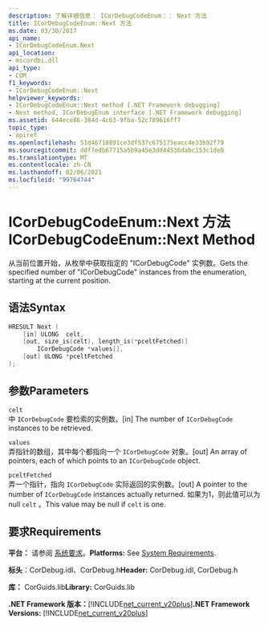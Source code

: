 ```yaml
---
description: 了解详细信息： ICorDebugCodeEnum：： Next 方法
title: ICorDebugCodeEnum::Next 方法
ms.date: 03/30/2017
api_name:
- ICorDebugCodeEnum.Next
api_location:
- mscordbi.dll
api_type:
- COM
f1_keywords:
- ICorDebugCodeEnum::Next
helpviewer_keywords:
- ICorDebugCodeEnum::Next method [.NET Framework debugging]
- Next method, ICorDebugEnum interface [.NET Framework debugging]
ms.assetid: 644ece86-384d-4c63-9fba-52c789616ff7
topic_type:
- apiref
ms.openlocfilehash: 51d46718891ce3df537c675175eacc4e33b92f79
ms.sourcegitcommit: ddf7edb67715a5b9a45e3dd44536dabc153c1de0
ms.translationtype: MT
ms.contentlocale: zh-CN
ms.lasthandoff: 02/06/2021
ms.locfileid: "99764744"
---
```

# <a name="icordebugcodeenumnext-method"></a><span data-ttu-id="d7172-103">ICorDebugCodeEnum::Next 方法</span><span class="sxs-lookup"><span data-stu-id="d7172-103">ICorDebugCodeEnum::Next Method</span></span>

<span data-ttu-id="d7172-104">从当前位置开始，从枚举中获取指定的 "ICorDebugCode" 实例数。</span><span class="sxs-lookup"><span data-stu-id="d7172-104">Gets the specified number of "ICorDebugCode" instances from the enumeration, starting at the current position.</span></span>

## <a name="syntax"></a><span data-ttu-id="d7172-105">语法</span><span class="sxs-lookup"><span data-stu-id="d7172-105">Syntax</span></span>

```cpp
HRESULT Next (
    [in] ULONG  celt,
    [out, size_is(celt), length_is(*pceltFetched)]
        ICorDebugCode *values[],
    [out] ULONG *pceltFetched
);
```

## <a name="parameters"></a><span data-ttu-id="d7172-106">参数</span><span class="sxs-lookup"><span data-stu-id="d7172-106">Parameters</span></span>

`celt`  
<span data-ttu-id="d7172-107">中 `ICorDebugCode` 要检索的实例数。</span><span class="sxs-lookup"><span data-stu-id="d7172-107">[in] The number of `ICorDebugCode` instances to be retrieved.</span></span>

`values`  
<span data-ttu-id="d7172-108">弄指针的数组，其中每个都指向一个 `ICorDebugCode` 对象。</span><span class="sxs-lookup"><span data-stu-id="d7172-108">[out] An array of pointers, each of which points to an `ICorDebugCode` object.</span></span>

`pceltFetched`  
<span data-ttu-id="d7172-109">弄一个指针，指向 `ICorDebugCode` 实际返回的实例数。</span><span class="sxs-lookup"><span data-stu-id="d7172-109">[out] A pointer to the number of `ICorDebugCode` instances actually returned.</span></span> <span data-ttu-id="d7172-110">如果为1，则此值可以为 null `celt` 。</span><span class="sxs-lookup"><span data-stu-id="d7172-110">This value may be null if `celt` is one.</span></span>

## <a name="requirements"></a><span data-ttu-id="d7172-111">要求</span><span class="sxs-lookup"><span data-stu-id="d7172-111">Requirements</span></span>

<span data-ttu-id="d7172-112">**平台：** 请参阅 [系统要求](../../get-started/system-requirements.md)。</span><span class="sxs-lookup"><span data-stu-id="d7172-112">**Platforms:** See [System Requirements](../../get-started/system-requirements.md).</span></span>

<span data-ttu-id="d7172-113">**标头**：CorDebug.idl、CorDebug.h</span><span class="sxs-lookup"><span data-stu-id="d7172-113">**Header:** CorDebug.idl, CorDebug.h</span></span>

<span data-ttu-id="d7172-114">**库：** CorGuids.lib</span><span class="sxs-lookup"><span data-stu-id="d7172-114">**Library:** CorGuids.lib</span></span>

<span data-ttu-id="d7172-115">**.NET Framework 版本：**[!INCLUDE[net_current_v20plus](../../../../includes/net-current-v20plus-md.md)]</span><span class="sxs-lookup"><span data-stu-id="d7172-115">**.NET Framework Versions:** [!INCLUDE[net_current_v20plus](../../../../includes/net-current-v20plus-md.md)]</span></span>
